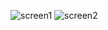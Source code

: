![screen1](https://github.com/user-attachments/assets/23ceb113-cf0f-487e-87d6-1adf33a071d5)
![screen2](https://github.com/user-attachments/assets/922ad7d3-bfb3-418b-9226-18fe9546e893)

